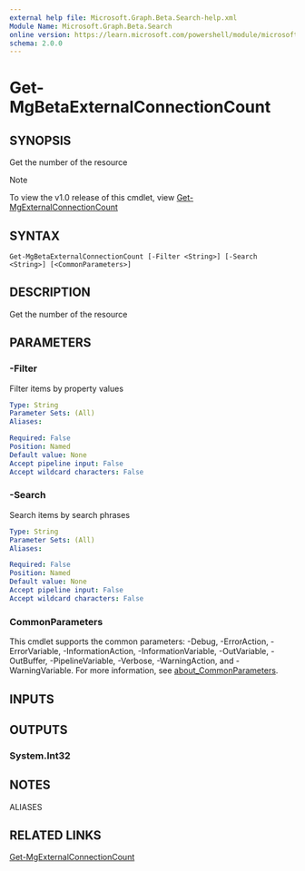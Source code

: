 ```yaml
---
external help file: Microsoft.Graph.Beta.Search-help.xml
Module Name: Microsoft.Graph.Beta.Search
online version: https://learn.microsoft.com/powershell/module/microsoft.graph.beta.search/get-mgbetaexternalconnectioncount
schema: 2.0.0
---
```


# Get-MgBetaExternalConnectionCount

## SYNOPSIS
Get the number of the resource

> [!NOTE]
> To view the v1.0 release of this cmdlet, view [Get-MgExternalConnectionCount](/powershell/module/Microsoft.Graph.Search/Get-MgExternalConnectionCount?view=graph-powershell-v1.0)

## SYNTAX

```
Get-MgBetaExternalConnectionCount [-Filter <String>] [-Search <String>] [<CommonParameters>]
```

## DESCRIPTION
Get the number of the resource

## PARAMETERS

### -Filter
Filter items by property values

```yaml
Type: String
Parameter Sets: (All)
Aliases:

Required: False
Position: Named
Default value: None
Accept pipeline input: False
Accept wildcard characters: False
```

### -Search
Search items by search phrases

```yaml
Type: String
Parameter Sets: (All)
Aliases:

Required: False
Position: Named
Default value: None
Accept pipeline input: False
Accept wildcard characters: False
```

### CommonParameters
This cmdlet supports the common parameters: -Debug, -ErrorAction, -ErrorVariable, -InformationAction, -InformationVariable, -OutVariable, -OutBuffer, -PipelineVariable, -Verbose, -WarningAction, and -WarningVariable. For more information, see [about_CommonParameters](http://go.microsoft.com/fwlink/?LinkID=113216).

## INPUTS

## OUTPUTS

### System.Int32
## NOTES

ALIASES

## RELATED LINKS
[Get-MgExternalConnectionCount](/powershell/module/Microsoft.Graph.Search/Get-MgExternalConnectionCount?view=graph-powershell-v1.0)

